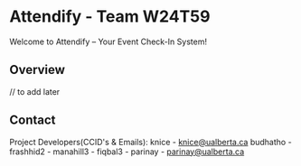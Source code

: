 # Attendify - Team W24T59

Welcome to Attendify – Your Event Check-In System!

## Overview
// to add later

## Contact
Project Developers(CCID's & Emails):
knice - knice@ualberta.ca
budhatho - 
frashhid2 - 
manahill3 -
fiqbal3 - 
parinay - parinay@ualberta.ca
